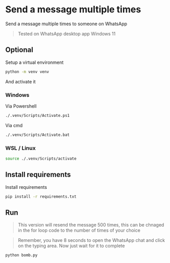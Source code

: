 # Send a message multiple times

Send a message multiple times to someone on WhatsApp

> Tested on WhatsApp desktop app Windows 11

## Optional

Setup a virtual environment

```bash
python -m venv venv
```

And activate it

### Windows

Via Powershell

```bash
./.venv/Scripts/Activate.ps1
```

Via cmd

```bash
./.venv/Scripts/Activate.bat
```

### WSL / Linux

```bash
source ./.venv/Scripts/activate
```

## Install requirements

Install requirements

```bash
pip install -r requirements.txt
```

## Run

> This version will resend the message 500 times, this can be chnaged in the for loop code to the number of times of your choice

> Remember, you have 8 seconds to open the WhatsApp chat and click on the typing area. Now just wait for it to complete

```bash
python bomb.py
```
